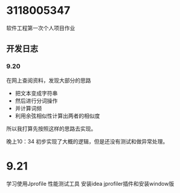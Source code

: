 # 3118005347
软件工程第一次个人项目作业
## 开发日志
### 9.20
在网上查阅资料，发现大部分的思路
- 把文本变成字符串
- 然后进行分词操作
- 并计算词频
- 利用余弦相似性计算出两者的相似度

所以我打算先按照这样的思路去实现。

晚上10：34
初步实现了大概的逻辑，但是还没有测试和做异常处理。


# 9.21
学习使用Jprofile 性能测试工具
安装idea jprofiler插件和安装window版
